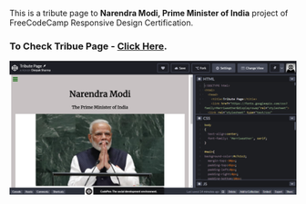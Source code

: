 This is a tribute page to **Narendra Modi, Prime Minister of India** project of FreeCodeCamp Responsive Design Certification.

### To Check Tribue Page - [Click Here](https://dasjideepak.github.io/fcc-tribute-page/).

![Image of Tribute Page](tribute-page.png)
